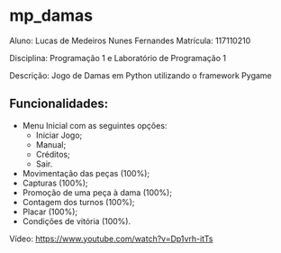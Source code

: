 # mp_damas

Aluno: Lucas de Medeiros Nunes Fernandes
Matrícula: 117110210

Disciplina: Programação 1 e Laboratório de Programação 1

Descrição: Jogo de Damas em Python utilizando o framework Pygame

## Funcionalidades:

- Menu Inicial com as seguintes opções:
	- Iniciar Jogo;
	- Manual;
	- Créditos;
	- Sair.
- Movimentação das peças (100%);
- Capturas (100%);
- Promoção de uma peça à dama (100%);
- Contagem dos turnos (100%);
- Placar (100%);
- Condições de vitória (100%).

Vídeo: https://www.youtube.com/watch?v=Dp1vrh-itTs
